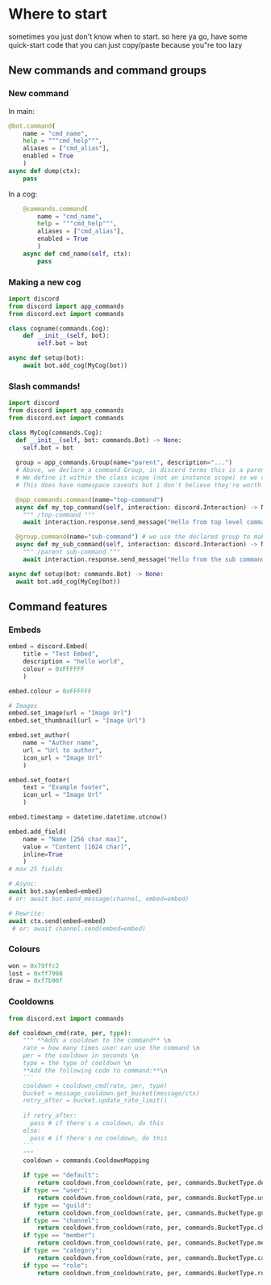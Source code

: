 # Where to start

sometimes you just don't know when to start. so here ya go, have some quick-start code that you can just copy/paste because you"re too lazy

## New commands and command groups

### New command

In main:
```py
@bot.command(
	name = "cmd_name",
	help = """cmd_help""",
	aliases = ["cmd_alias"],
	enabled = True
	)
async def dump(ctx):
	pass
```

In a cog:
```py
	@commands.command(
		name = "cmd_name",
		help = """cmd_help""",
		aliases = ["cmd_alias"],
		enabled = True
		)
	async def cmd_name(self, ctx):
		pass
```

### Making a new cog

```py
import discord
from discord import app_commands
from discord.ext import commands

class cogname(commands.Cog):
	def __init__(self, bot):
		self.bot = bot

async def setup(bot):
    await bot.add_cog(MyCog(bot))
```

### Slash commands!
```py
import discord
from discord import app_commands
from discord.ext import commands

class MyCog(commands.Cog):
  def __init__(self, bot: commands.Bot) -> None:
    self.bot = bot
    
  group = app_commands.Group(name="parent", description="...")
  # Above, we declare a command Group, in discord terms this is a parent command
  # We define it within the class scope (not an instance scope) so we can use it as a decorator.
  # This does have namespace caveats but i don't believe they're worth outlining in our needs.

  @app_commands.command(name="top-command")
  async def my_top_command(self, interaction: discord.Interaction) -> None:
    """ /top-command """
    await interaction.response.send_message("Hello from top level command!", ephemeral=True)

  @group.command(name="sub-command") # we use the declared group to make a command.
  async def my_sub_command(self, interaction: discord.Interaction) -> None:
    """ /parent sub-command """
    await interaction.response.send_message("Hello from the sub command!", ephemeral=True)

async def setup(bot: commands.Bot) -> None:
  await bot.add_cog(MyCog(bot))
```

## Command features

### Embeds

```py
embed = discord.Embed(
	title = "Test Embed", 
	description = "hello world",
	colour = 0xFFFFFF
	)

embed.colour = 0xFFFFFF

# Images
embed.set_image(url = "Image Url")
embed.set_thumbnail(url = "Image Url")

embed.set_author(
	name = "Author name", 
	url = "Url to author", 
	icon_url = "Image Url"
	)

embed.set_footer(
	text = "Example footer", 
	icon_url = "Image Url"
	) 

embed.timestamp = datetime.datetime.utcnow() 

embed.add_field(
	name = "Name [256 char max]", 
	value = "Content [1024 char]", 
	inline=True
	) 
# max 25 fields

# Async:
await bot.say(embed=embed)
# or: await bot.send_message(channel, embed=embed)

# Rewrite:
await ctx.send(embed=embed)
 # or: await channel.send(embed=embed)
```

### Colours

```py
won = 0x79ffc2
lost = 0xff7998
draw = 0xf7b90f
```

### Cooldowns

```py
from discord.ext import commands

def cooldown_cmd(rate, per, type):
	""" **Adds a cooldown to the command** \n
	rate = how many times user can use the command \n
	per = the cooldown in seconds \n
	type = the type of cooldown \n
	**Add the following code to command:**\n 
	```
	cooldown = cooldown_cmd(rate, per, type)
	bucket = message_cooldown.get_bucket(message/ctx)
	retry_after = bucket.update_rate_limit()
	
	if retry_after:
	  pass # if there's a cooldown, do this
	else:
	  pass # if there's no cooldown, do this
	```
	"""
	cooldown = commands.CooldownMapping

	if type == "default":
		return cooldown.from_cooldown(rate, per, commands.BucketType.default)
	if type == "user":
		return cooldown.from_cooldown(rate, per, commands.BucketType.user)
	if type == "guild":
		return cooldown.from_cooldown(rate, per, commands.BucketType.guild)
	if type == "channel":
		return cooldown.from_cooldown(rate, per, commands.BucketType.channel)
	if type == "member":
		return cooldown.from_cooldown(rate, per, commands.BucketType.member)
	if type == "category":
		return cooldown.from_cooldown(rate, per, commands.BucketType.category)
	if type == "role":
		return cooldown.from_cooldown(rate, per, commands.BucketType.role)
```